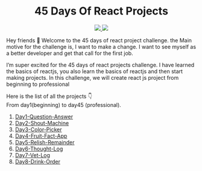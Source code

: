 <div align='center'>
    <h1>45 Days Of React Projects</h1>
    <a class="header-badge" target="_blank" href="https://www.linkedin.com/in/saurabhmchavan/">
          <img src="https://img.shields.io/badge/style--5eba00.svg?label=LinkedIn&logo=linkedin&style=social">
    </a>   
    <a class="header-badge" target="_blank" href="https://twitter.com/100rabhcsmc">
          <img src="https://img.shields.io/badge/style--5eba00.svg?label=twitter&logo=twitter&style=social">
    </a>
 </div>     

Hey friends 👋 
Welcome to the 45  days of react project challenge. the Main motive for the challenge is, I want to make a change. I want to see myself as a better developer and get that call for the first job.

I’m super excited for the 45 days of react projects challenge. I have learned the basics of reactjs, you also learn the basics of reactjs and then start making projects. In this challenge, we will create react js project from beginning to professional

Here is the list of all the projects 👇<br>
From day1(beginning) to day45 (professional).
1) <a href="https://100rabhcsmc.github.io/45-Days-Of-React-Projects/Day1-Question-Answer/build">Day1-Question-Answer</a>
2) <a href="https://100rabhcsmc.github.io/45-Days-Of-React-Projects/Day2-Shout-machine/build">Day2-Shout-Machine</a>
3) <a href="https://100rabhcsmc.github.io/45-Days-Of-React-Projects/Day3-color-picker/build">Day3-Color-Picker</a>
4) <a href="https://100rabhcsmc.github.io/45-Days-Of-React-Projects/Day4-fruit-fact-app/build">Day4-Fruit-Fact-App</a>
5) <a href="https://100rabhcsmc.github.io/45-Days-Of-React-Projects/Day5-relish-remainder/build">Day5-Relish-Remainder</a>
6) <a href="https://100rabhcsmc.github.io/45-Days-Of-React-Projects/Day6-thought-log/build">Day6-Thought-Log</a>
7) <a href="https://100rabhcsmc.github.io/45-Days-Of-React-Projects/Day7-vet-log/build">Day7-Vet-Log</a>
8) <a href="https://100rabhcsmc.github.io/45-Days-Of-React-Projects/Day8-Drink-Order/build">Day8-Drink-Order</a>
